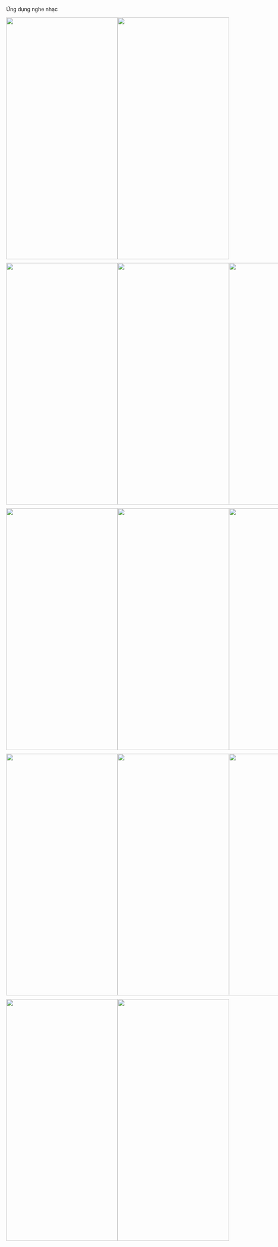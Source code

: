 Ứng dụng nghe nhạc
<!-- First Row -->
<div style="display: flex; justify-content: space-between; margin-bottom: 10px;">
    <img src="https://github.com/quangtran2003/musicApp/assets/138042622/239ffd45-7953-4f5a-8f85-4203e6eae21a" width="300" height="650">
    <img src="https://github.com/quangtran2003/musicApp/assets/138042622/0f7c7804-e051-4d8c-a979-e966d7af9c3f" width="300" height="650">
</div>

<!-- Second Row -->
<div style="display: flex; justify-content: space-between; margin-bottom: 10px;">
<img src="https://github.com/quangtran2003/musicApp/assets/138042622/09895475-4ff4-45ba-a1b3-4e66045b9191" width="300" height="650">
<img src="https://github.com/quangtran2003/musicApp/assets/138042622/7331461b-fab2-4f0a-aa28-211ef55d233d" width="300" height="650">
<img src="https://github.com/quangtran2003/musicApp/assets/138042622/a58d1f6e-2228-40f2-8ff1-ed003a18374e" width="300" height="650">
</div>

<!-- Third Row -->
<!-- Third Row with Four Images -->
<div style="display: flex; justify-content: space-between; margin-bottom: 10px;">
      <img src="https://github.com/quangtran2003/musicApp/assets/138042622/6caed818-17d5-4d52-8cb8-e1b4e9d1130d" width="300" height="650">
    <img src="https://github.com/quangtran2003/musicApp/assets/138042622/e8b98f74-0a0d-4b0c-b707-1050315efa5b" width="300" height="650">
    <img src="https://github.com/quangtran2003/musicApp/assets/138042622/6bc7fe8e-8820-4981-b548-52b622f6826c" width="300" height="650">
     <img src="https://github.com/quangtran2003/musicApp/assets/138042622/d168dcee-b703-4a7c-a2a8-5e55fff09254" width="300" height="650">

</div>

<!-- Fourth Row -->
<div style="display: flex; justify-content: space-between; margin-bottom: 10px;">
    <img src="https://github.com/quangtran2003/musicApp/assets/138042622/24f21241-4aca-4241-8601-13231919e46d" width="300" height="650">
    <img src="https://github.com/quangtran2003/musicApp/assets/138042622/ace9d754-a09c-414c-92f4-9ef23cf25806" width="300" height="650">
    <img src="https://github.com/quangtran2003/musicApp/assets/138042622/ce58a7ad-6f02-467e-ad38-85dac16fa437" width="300" height="650">
    <img src="https://github.com/quangtran2003/musicApp/assets/138042622/dbb82675-d367-4196-b013-dd8beaf3dc81" width="300" height="650">
    

</div>

<!-- Fifth Row -->
<div style="display: flex; justify-content: space-between; margin-bottom: 10px;">
    <img src="https://github.com/quangtran2003/musicApp/assets/138042622/2cee5f4b-6b7c-423c-bf81-fd9f58ca1c1b" width="300" height="650">
    <img src="https://github.com/quangtran2003/musicApp/assets/138042622/699005f2-cbba-45cd-9050-2149a40bf75b" width="300" height="650">
    <!-- Add the third image for the fifth row -->
</div>
